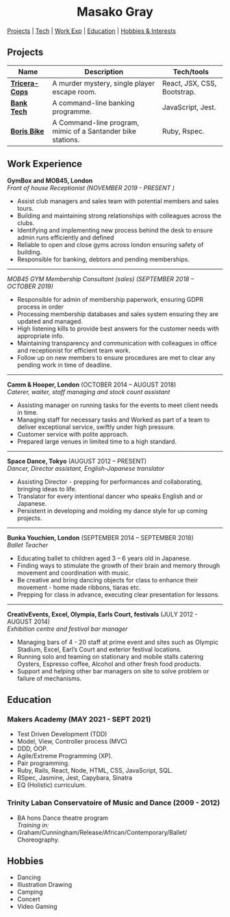 <h1 align="center">
Masako Gray
</h1>

[Projects](#projects) |
[Tech](#technical-skills) |
[Work Exp](#work-experience) |
[Education](#education) |
[Hobbies & Interests](#hobbies) 

<!-- A sentence about who and what you are. Then a sentence about what you've achieved. And then a sentence about what excites you about tech.
4-5 sentences about  who you/industry you’ve come from, why you are passionate about tech or what sparked 
you to get into it and where you want to go/get into/learn etc.   -->



## Projects

| Name                         | Description       | Tech/tools        |
| ---------------------------- | ----------------- | ----------------- |
| <a href="https://github.com/1ugia/tricera-cops">**Tricera-Cops**</a>| A murder mystery, single player escape room. | React, JSX, CSS, Bootstrap. |
| <a href="https://github.com/1ugia/bankTech">**Bank Tech** | A command-line banking programme. | JavaScript, Jest.|
| <a href="https://github.com/1ugia/Boris_bike">**Boris Bike** | A Command-line program, mimic of a Santander bike stations. | Ruby, Rspec. |

## Work Experience
**GymBox and MOB45, London** <br/>
_Front of house Receptionist (NOVEMBER 2019 - PRESENT )_
- Assist club managers and sales team with potential members and sales tours.
- Building and maintaining strong relationships with colleagues across the clubs.
- Identifying and implementing new process behind the desk to ensure admin runs efficiently and defined
- Reliable to open and close gyms across london ensuring safety of building.
- Responsible for banking, debtors and pending memberships.
-----------------------------------------------------------
_MOB45 GYM Membership Consultant (sales) (SEPTEMBER 2018 – OCTOBER 2019)_
- Responsible for admin of membership paperwork, ensuring GDPR process in order
- Processing membership databases and sales system ensuring they are updated and managed.
- High listening kills to provide best answers for the customer needs with appropriate info.
- Maintaining transparency and communication with colleagues in office and receptionist for efficient team work.
- Follow up on new members to ensure procedures are met to clear any pending work in time of deadline.
-----------------------------------------------------------

**Camm & Hooper, London** (OCTOBER  2014 – AUGUST 2018)  
_Caterer, waiter, staff managing and stock count assistant_
- Assisting manager on running tasks for the events to meet client needs in time.
- Managing staff for necessary tasks and Worked as part of a team to deliver exceptional service, swiftly under high pressure.
- Customer service with polite approach.
- Prepared large venues in limited time to a high standard.
<!-- - Any experience relevant to software development, including roles and responsibilities and results achieved in bullet point format. -->
-----------------------------------------------------------

**Space Dance, Tokyo** (AUGUST  2012 – PRESENT)  
_Dancer, Director assistant, English-Japanese translator_
- Assisting Director - prepping for performances and collaborating, bringing ideas to life.
- Translator for every intentional dancer who speaks English and or Japanese.
- Persistent in developing and molding my dance style for up coming projects.
-----------------------------------------------------------

**Bunka Youchien, London** (SEPTEMBER  2014 – SEPTEMBER 2018)  
_Ballet Teacher_
- Educating ballet to children aged 3 – 6 years old in Japanese.
- Finding ways to stimulate the growth of their brain and memory through movement and coordination with music.
- Be creative and bring dancing objects for class to enhance their movement - home made ribbons, tiaras etc.
- Prepping for class in advance, executing clear presentation for lessons.
-----------------------------------------------------------

**CreativEvents, Excel, Olympia, Earls Court, festivals** (JULY 2012 - AUGUST 2014)  
_Exhibition centre and festival bar manager_
- Managing bars of 4 - 20 staff at prime event and sites such as Olympic Stadium, Excel, Earl’s Court and exterior festival locations.
- Running solo and teaming on stationary and mobile stalls catering Oysters, Espresso coffee, Alcohol and other fresh food products.
- Support and helping other bar managers on site to solve problem or failure of mechanisms.

<!-- ## Skills (3 big skills)
- collaboration: 
Consider skills relevant to software development. Then consider your best skills. Pick 2-4 skills and write a short descriptive paragraph for each one. You should demonstrate how capable you are at this skill with examples.
(Using a STAR example Paragraph) Consider the questions below.

-STAR: communication, initiatives, soft or tech skills (collaboration, brainstorm and bring idea to life)
-What was the situation/task? (ST)

-How was the skill used?

-What did you do? (action)

-What was the result? -->


<!-- #### This Skill

- Experience
- Achievements
- Evidence (STAR)

#### Another Skill

Descriptive paragraph of how capable you are at this skill and, if relevant, how it has developed (again use STAR for this)

- I achieved A during my work at B (job, or otherwise)
- I contributed to the growth of X while doing Y (job, or otherwise)
- I built this, made this, broke this, fixed this, etc.
- A link to some on-line evidence (blogs, videos, articles, etc.) -->

## Education

### Makers Academy (MAY 2021 - SEPT 2021)
<!-- - Use short descriptions of what you did and a skill you used. (Similar to format from the 'Work Experience' section above)
- e.g Frequently used paring in order to problem solve efficiently, requiring teamwork and communication.
- you might also mention aspects some other skills/knowledge listed below:  -->
- Test Driven Development (TDD) 
- Model, View, Controller process (MVC)
- DDD, OOP. 
- Agile/Extreme Programming (XP).
- Pair programming.
- Ruby, Rails, React, Node, HTML, CSS, JavaScript, SQL.
- RSpec, Jasmine, Jest, Capybara, Sinatra
- EQ (Holistic) curriculum.

### Trinity Laban Conservatoire of Music and Dance (2009 - 2012)
- BA hons Dance theatre program <br/>
_Training in:_
- Graham/Cunningham/Release/African/Contemporary/Ballet/ Choreography. 

<!-- Other qualifications: -->
<!-- That in some arguable way make you a better software developer or well-rounded person -->
<!-- _GymBox_
- Fire marshal certified - 2020
- 1st aid trained certified - 10/11/2018 <br/>

_CreativEvents_
- Level 2 Food Safety certified. -->

## Hobbies
<!-- Any cool stuff that makes you a super part of a software development team -->
- Dancing
- Illustration Drawing
- Camping
- Concert
- Video Gaming